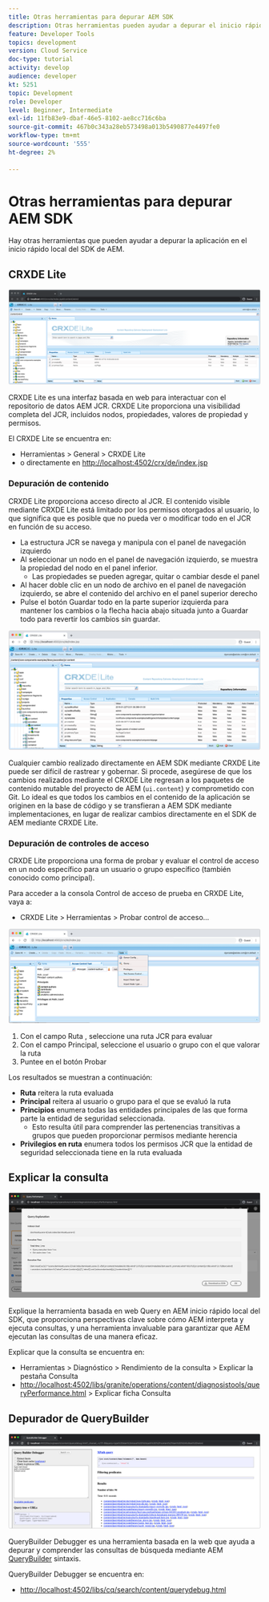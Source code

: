 ```yaml
---
title: Otras herramientas para depurar AEM SDK
description: Otras herramientas pueden ayudar a depurar el inicio rápido local del SDK de AEM.
feature: Developer Tools
topics: development
version: Cloud Service
doc-type: tutorial
activity: develop
audience: developer
kt: 5251
topic: Development
role: Developer
level: Beginner, Intermediate
exl-id: 11fb83e9-dbaf-46e5-8102-ae8cc716c6ba
source-git-commit: 467b0c343a28eb573498a013b5490877e4497fe0
workflow-type: tm+mt
source-wordcount: '555'
ht-degree: 2%

---
```


# Otras herramientas para depurar AEM SDK

Hay otras herramientas que pueden ayudar a depurar la aplicación en el inicio rápido local del SDK de AEM.

## CRXDE Lite

![CRXDE Lite](./assets/other-tools/crxde-lite.png)

CRXDE Lite es una interfaz basada en web para interactuar con el repositorio de datos AEM JCR. CRXDE Lite proporciona una visibilidad completa del JCR, incluidos nodos, propiedades, valores de propiedad y permisos.

El CRXDE Lite se encuentra en:

+ Herramientas > General > CRXDE Lite
+ o directamente en [http://localhost:4502/crx/de/index.jsp](http://localhost:4502/crx/de/index.jsp)

### Depuración de contenido

CRXDE Lite proporciona acceso directo al JCR. El contenido visible mediante CRXDE Lite está limitado por los permisos otorgados al usuario, lo que significa que es posible que no pueda ver o modificar todo en el JCR en función de su acceso.

+ La estructura JCR se navega y manipula con el panel de navegación izquierdo
+ Al seleccionar un nodo en el panel de navegación izquierdo, se muestra la propiedad del nodo en el panel inferior.
   + Las propiedades se pueden agregar, quitar o cambiar desde el panel
+ Al hacer doble clic en un nodo de archivo en el panel de navegación izquierdo, se abre el contenido del archivo en el panel superior derecho
+ Pulse el botón Guardar todo en la parte superior izquierda para mantener los cambios o la flecha hacia abajo situada junto a Guardar todo para revertir los cambios sin guardar.

![CRXDE Lite: Depuración de contenido](./assets/other-tools/crxde-lite__debugging-content.png)

Cualquier cambio realizado directamente en AEM SDK mediante CRXDE Lite puede ser difícil de rastrear y gobernar. Si procede, asegúrese de que los cambios realizados mediante el CRXDE Lite regresan a los paquetes de contenido mutable del proyecto de AEM (`ui.content`) y comprometido con Git. Lo ideal es que todos los cambios en el contenido de la aplicación se originen en la base de código y se transfieran a AEM SDK mediante implementaciones, en lugar de realizar cambios directamente en el SDK de AEM mediante CRXDE Lite.

### Depuración de controles de acceso

CRXDE Lite proporciona una forma de probar y evaluar el control de acceso en un nodo específico para un usuario o grupo específico (también conocido como principal).

Para acceder a la consola Control de acceso de prueba en CRXDE Lite, vaya a:

+ CRXDE Lite > Herramientas > Probar control de acceso...

![CRXDE Lite - Control de acceso de prueba](./assets/other-tools/crxde-lite__test-access-control.png)

1. Con el campo Ruta , seleccione una ruta JCR para evaluar
1. Con el campo Principal, seleccione el usuario o grupo con el que valorar la ruta
1. Puntee en el botón Probar

Los resultados se muestran a continuación:

+ __Ruta__ reitera la ruta evaluada
+ __Principal__ reitera al usuario o grupo para el que se evaluó la ruta
+ __Principios__ enumera todas las entidades principales de las que forma parte la entidad de seguridad seleccionada.
   + Esto resulta útil para comprender las pertenencias transitivas a grupos que pueden proporcionar permisos mediante herencia
+ __Privilegios en ruta__ enumera todos los permisos JCR que la entidad de seguridad seleccionada tiene en la ruta evaluada

## Explicar la consulta

![Explicar la consulta](./assets/other-tools/explain-query.png)

Explique la herramienta basada en web Query en AEM inicio rápido local del SDK, que proporciona perspectivas clave sobre cómo AEM interpreta y ejecuta consultas, y una herramienta invaluable para garantizar que AEM ejecutan las consultas de una manera eficaz.

Explicar que la consulta se encuentra en:

+ Herramientas > Diagnóstico > Rendimiento de la consulta > Explicar la pestaña Consulta
+ [http://localhost:4502/libs/granite/operations/content/diagnosistools/queryPerformance.html](http://localhost:4502/libs/granite/operations/content/diagnosistools/queryPerformance.html) > Explicar ficha Consulta

## Depurador de QueryBuilder

![Depurador de QueryBuilder](./assets/other-tools/query-debugger.png)

QueryBuilder Debugger es una herramienta basada en la web que ayuda a depurar y comprender las consultas de búsqueda mediante AEM [QueryBuilder](https://experienceleague.adobe.com/docs/experience-manager-65/developing/platform/query-builder/querybuilder-api.html) sintaxis.

QueryBuilder Debugger se encuentra en:

+ [http://localhost:4502/libs/cq/search/content/querydebug.html](http://localhost:4502/libs/cq/search/content/querydebug.html)
